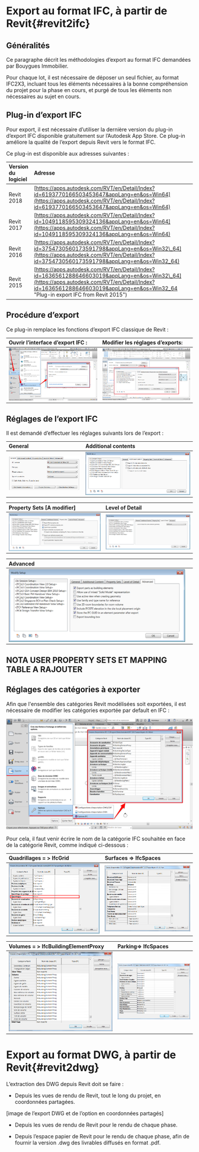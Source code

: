 # Export au format IFC, à partir de Revit{#revit2ifc}

## Généralités

Ce paragraphe décrit les méthodologies d’export au format IFC demandées par Bouygues Immobilier.

Pour chaque lot, il est nécessaire de déposer un seul fichier, au format IFC2X3, incluant tous les éléments nécessaires à la bonne compréhension du projet pour la phase en cours, et purgé de tous les éléments non nécessaires au sujet en cours.

## Plug-in d’export IFC

Pour export, il est nécessaire d’utiliser la dernière version du plug-in d’export IFC disponible gratuitement sur l’Autodesk App Store. Ce plug-in améliore la qualité de l’export depuis Revit vers le format IFC.

Ce plug-in est disponible aux adresses suivantes :

| Version du logiciel | Adresse |
| :--- | :--- |
| Revit 2018 | [https://apps.autodesk.com/RVT/en/Detail/Index?id=6193770166503453647&appLang=en&os=Win64](https://apps.autodesk.com/RVT/en/Detail/Index?id=6193770166503453647&appLang=en&os=Win64) |
| Revit 2017 | [https://apps.autodesk.com/RVT/en/Detail/Index?id=1049118595309324136&appLang=en&os=Win64](https://apps.autodesk.com/RVT/en/Detail/Index?id=1049118595309324136&appLang=en&os=Win64) |
| Revit 2016 | [https://apps.autodesk.com/RVT/en/Detail/Index?id=3754730560173591798&appLang=en&os=Win32\_64](https://apps.autodesk.com/RVT/en/Detail/Index?id=3754730560173591798&appLang=en&os=Win32_64) |
| Revit 2015 | [https://apps.autodesk.com/RVT/en/Detail/Index?id=1636561288646603019&appLang=en&os=Win32\_64](https://apps.autodesk.com/RVT/en/Detail/Index?id=1636561288646603019&appLang=en&os=Win32_64 "Plug-in export IFC from Revit 2015") |

## Procédure d’export

Ce plug-in remplace les fonctions d’export IFC classique de Revit :

| Ouvrir l’interface d’export IFC : | Modifier les réglages d’exports: |
| :--- | :--- |
| ![](/02_Modelisation/00_communs/images/Export_01.png) | ![](/02_Modelisation/00_communs/images/Export_02.png) |

## Réglages de l’export IFC

Il est demandé d’effectuer les réglages suivants lors de l’export :

| General | Additional contents |
| :--- | :--- |
| ![](/02_Modelisation/00_communs/images/Export_03.png) | ![](/02_Modelisation/00_communs/images/Export_04.png) |

| Property Sets \[A modifier\] | Level of Detail |
| :--- | :--- |
| ![](/02_Modelisation/00_communs/images/Export_05.png) | ![](/02_Modelisation/00_communs/images/Export_06.png) |

| Advanced |  |
| :--- | :--- |
| ![](/02_Modelisation/00_communs/images/Export_07.png) |  |

## NOTA USER PROPERTY SETS ET MAPPING TABLE A RAJOUTER

## Réglages des catégories à exporter

Afin que l'ensemble des catégories Revit modélisées soit exportées, il est nécessaire de modifier les catégories exportée par default en IFC :

![](/02_Modelisation/00_communs/images/Export_08.png)

Pour cela, il faut venir écrire le nom de la catégorie IFC souhaitée en face de la catégorie Revit, comme indiqué ci-dessous :

| Quadrillages = &gt; IfcGrid | Surfaces =&gt; IfcSpaces |
| :--- | :--- |
| ![](/02_Modelisation/00_communs/images/Export_09.png) | ![](/02_Modelisation/00_communs/images/Export_10.png) |

| Volumes = &gt; IfcBuildingElementProxy | Parking=&gt; IfcSpaces |
| :--- | :--- |
| ![](/02_Modelisation/00_communs/images/Export_11.png) | ![](/02_Modelisation/00_communs/images/Export_12.png) |

# Export au format DWG, à partir de Revit{#revit2dwg}

L’extraction des DWG depuis Revit doit se faire :

* Depuis les vues de rendu de Revit, tout le long du projet, en coordonnées partagées. 

\[image de l’export DWG et de l’option en coordonnées partagés\]

* Depuis les vues de rendu de Revit pour le rendu de chaque phase.

* Depuis l’espace papier de Revit pour le rendu de chaque phase, afin de fournir la version .dwg des livrables diffusés en format .pdf. 